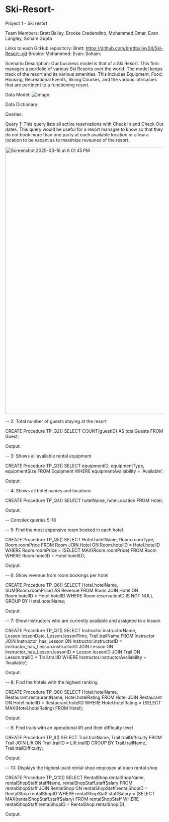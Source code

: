# Ski-Resort-
Project 1 - Ski resort 

Team Members: Brett Bailey, Brooke Credendino, Mohammed Omar, Evan Langley, Soham Gupta

Links to each GitHub repository: 
Brett: https://github.com/brettbailey04/Ski-Resort-.git
Brooke: 
Mohammed: 
Evan: 
Soham: 

Scenario Description: Our business model is that of a Ski Resort. This firm manages a portfolio of various Ski Resorts over the world. The model keeps track of the resort and its various amenities. This includes Equipment, Food, Housing, Recreational Events, Skiing Courses, and the various intricacies that are pertinent to a functioning resort. 

Data Model:
![image](https://github.com/user-attachments/assets/df10cd73-77bd-4207-9994-aa319c743be6)


Data Dictionary: 


Queries: 

Query 1: This query lists all active reservations with Check In and Check Out dates. This query would be useful for a resort manager to know so that they do not book more than one party at each available location or allow a location to be vacant as to maximize reveunes of the resort. 

<img width="846" alt="Screenshot 2025-03-16 at 6 01 45 PM" src="https://github.com/user-attachments/assets/949137ca-1076-43f0-b68a-9c3f1e6cf1ca" />




-- 2: Total number of guests staying at the resort 

CREATE Procedure TP_Q2()
SELECT COUNT(guestID) AS totalGuests 
FROM Guest;

Output:


-- 3: Shows all available rental equipment 

CREATE Procedure TP_Q3()
SELECT equipmentID, equipmentType, equipmentSize 
FROM Equipment 
WHERE equipmentAvailability = 'Available';

Output:



-- 4: Shows all hotel names and locations 

CREATE Procedure TP_Q4()
SELECT hotelName, hotelLocation 
FROM Hotel;

Output:


-- Complex queries 5-10


-- 5: Find the most expensive room booked in each hotel

CREATE Procedure TP_Q5()
SELECT Hotel.hotelName, Room.roomType, Room.roomPrice
FROM Room
JOIN Hotel ON Room.hotelID = Hotel.hotelID
WHERE Room.roomPrice = (SELECT MAX(Room.roomPrice) FROM Room WHERE Room.hotelID = Hotel.hotelID);

Output:



-- 6: Show revenue from room bookings per hotel 

CREATE Procedure TP_Q6()
SELECT Hotel.hotelName, SUM(Room.roomPrice) AS Revenue
FROM Room
JOIN Hotel ON Room.hotelID = Hotel.hotelID
WHERE Room.reservationID IS NOT NULL
GROUP BY Hotel.hotelName;

Output:



-- 7: Show instructors who are currently available and assigned to a lesson

CREATE Procedure TP_Q7()
SELECT Instructor.instructorName, Lesson.lessonDate, Lesson.lessonTime, Trail.trailName
FROM Instructor
JOIN Instructor_has_Lesson ON Instructor.instructorID = Instructor_has_Lesson.instructorID
JOIN Lesson ON Instructor_has_Lesson.lessonID = Lesson.lessonID
JOIN Trail ON Lesson.trailID = Trail.trailID
WHERE Instructor.instructorAvailability = 'Available';

Output:



-- 8:  Find the hotels with the highest ranking 

CREATE Procedure TP_Q8()
SELECT Hotel.hotelName, Restaurant.restaurantName, Hotel.hotelRating
FROM Hotel
JOIN Restaurant ON Hotel.hotelID = Restaurant.hotelID
WHERE Hotel.hotelRating = (SELECT MAX(Hotel.hotelRating) FROM Hotel);

Output:



-- 9:  Find trails with an operational lift and their difficulty level

CREATE Procedure TP_9()
SELECT Trail.trailName, Trail.trailDifficulty
FROM Trail
JOIN Lift ON Trail.trailID = Lift.trailID
GROUP BY Trail.trailName, Trail.trailDifficulty;

Output:



-- 10: Displays the highest-paid rental shop employee at each rental shop 

CREATE Procedure TP_Q10()
SELECT RentalShop.rentalShopName, rentalShopStaff.staffName, rentalShopStaff.staffSalary
FROM rentalShopStaff
JOIN RentalShop ON rentalShopStaff.rentalShopID = RentalShop.rentalShopID
WHERE rentalShopStaff.staffSalary = (SELECT MAX(rentalShopStaff.staffSalary) FROM rentalShopStaff WHERE rentalShopStaff.rentalShopID = RentalShop.rentalShopID);

Output:



